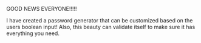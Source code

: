 GOOD NEWS EVERYONE!!!!!

I have created a password generator that can be customized based on the users boolean input! Also, this beauty can validate itself to make sure it has everything you need. 
